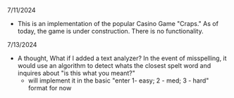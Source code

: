 7/11/2024
- This is an implementation of the popular Casino Game "Craps." As of today, the game is under construction. There is no functionality.

7/13/2024
- A thought, What if I added a text analyzer? In the event of misspelling, it would use an algorithm to detect whats the closest spelt word and inquires about "is this what you meant?"
    + will implement it in the basic "enter 1- easy; 2 - med; 3 - hard" format for now
